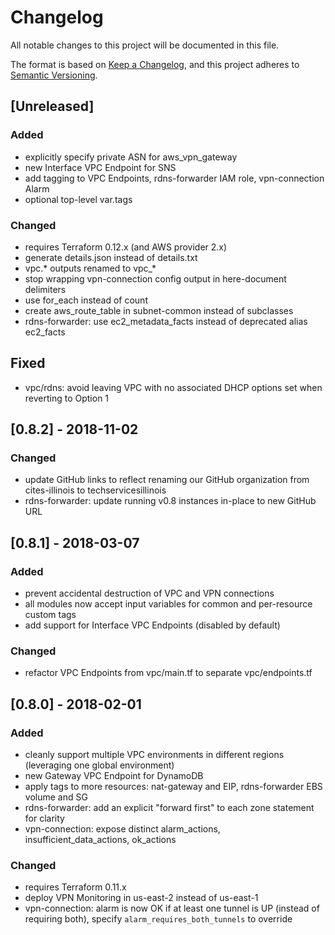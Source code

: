 # Changelog
All notable changes to this project will be documented in this file.

The format is based on [Keep a Changelog](https://keepachangelog.com/en/1.0.0/), and this project adheres to [Semantic Versioning](https://semver.org/spec/v2.0.0.html).

## [Unreleased]

### Added
- explicitly specify private ASN for aws_vpn_gateway
- new Interface VPC Endpoint for SNS
- add tagging to VPC Endpoints, rdns-forwarder IAM role, vpn-connection Alarm
- optional top-level var.tags

### Changed
- requires Terraform 0.12.x (and AWS provider 2.x)
- generate details.json instead of details.txt
- vpc.* outputs renamed to vpc_*
- stop wrapping vpn-connection config output in here-document delimiters
- use for_each instead of count
- create aws_route_table in subnet-common instead of subclasses
- rdns-forwarder: use ec2_metadata_facts instead of deprecated alias ec2_facts

## Fixed
- vpc/rdns: avoid leaving VPC with no associated DHCP options set when reverting to Option 1


## [0.8.2] - 2018-11-02

### Changed
- update GitHub links to reflect renaming our GitHub organization from cites-illinois to techservicesillinois
- rdns-forwarder: update running v0.8 instances in-place to new GitHub URL


## [0.8.1] - 2018-03-07

### Added
- prevent accidental destruction of VPC and VPN connections
- all modules now accept input variables for common and per-resource custom tags
- add support for Interface VPC Endpoints (disabled by default)

### Changed
- refactor VPC Endpoints from vpc/main.tf to separate vpc/endpoints.tf


## [0.8.0] - 2018-02-01

### Added
- cleanly support multiple VPC environments in different regions (leveraging one global environment)
- new Gateway VPC Endpoint for DynamoDB
- apply tags to more resources: nat-gateway and EIP, rdns-forwarder EBS volume and SG
- rdns-forwarder: add an explicit "forward first" to each zone statement for clarity
- vpn-connection: expose distinct alarm_actions, insufficient_data_actions, ok_actions

### Changed
- requires Terraform 0.11.x
- deploy VPN Monitoring in us-east-2 instead of us-east-1
- vpn-connection: alarm is now OK if at least one tunnel is UP (instead of requiring both), specify `alarm_requires_both_tunnels` to override

